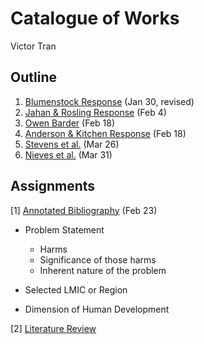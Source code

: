 # Catalogue of Works

Victor Tran

## Outline

1. [Blumenstock Response](https://vtran03.github.io/workshop/Blumenstock) (Jan 30, revised)
2. [Jahan & Rosling Response](https://vtran03.github.io/workshop/jahan_rosling) (Feb 4)
3. [Owen Barder](https://vtran03.github.io/workshop/owen_barder) (Feb 18)
4. [Anderson & Kitchen Response](https://vtran03.github.io/workshop/anderson_kitchen_response) (Feb 18)
5. [Stevens et al.](https://vtran03.github.io/workshop/stevens) (Mar 26)
5. [Nieves et al.](https://vtran03.github.io/workshop/nieves) (Mar 31)
## Assignments

[1] [Annotated Bibliography](https://vtran03.github.io/workshop/assignment_1) (Feb 23)
  - Problem Statement
    - Harms
    - Significance of those harms
    - Inherent nature of the problem
  - Selected LMIC or Region
  
  
  - Dimension of Human Development
  
  
 [2] [Literature Review](https://vtran03.github.io/workshop/literature_review)
